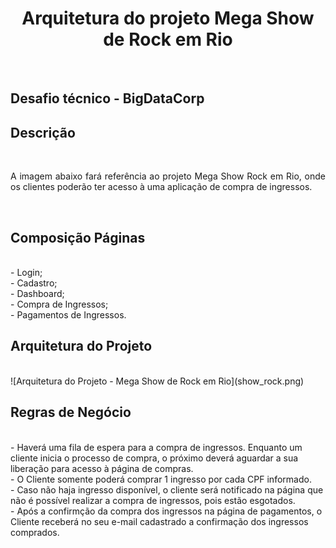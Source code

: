 <h1 align="center" font-family="pattaya">Arquitetura do projeto Mega Show de Rock em Rio</h1><br>
<h2 font-family="pattaya">Desafio técnico - BigDataCorp</h2>

<h2 font-family="pattaya">Descrição</h2><br>
<p font-family="robotto" font-size="16px" line-height="34px" align="justify">
A imagem abaixo fará referência ao projeto Mega Show Rock em Rio, onde os clientes poderão ter acesso à uma aplicação de compra de ingressos.
</p><br>

<h2 font-family="pattaya">Composição Páginas</h2><br>
- Login; <br>
- Cadastro; <br>
- Dashboard; <br>
- Compra de Ingressos; <br>
- Pagamentos de Ingressos. 

<h2 font-family="pattaya">Arquitetura do Projeto</h2><br>
![Arquitetura do Projeto - Mega Show de Rock em Rio](show_rock.png)

<h2 font-family="pattaya">Regras de Negócio</h2><br>
- Haverá uma fila de espera para a compra de ingressos. Enquanto um cliente inicia o processo de compra, o próximo deverá aguardar a sua liberação para acesso à página de compras.<br>
- O Cliente somente poderá comprar 1 ingresso por cada CPF informado.<br>
- Caso não haja ingresso disponível, o cliente será notificado na página que não é possível realizar a compra de ingressos, pois estão esgotados.<br>
- Após a confirmção da compra dos ingressos na página de pagamentos, o Cliente receberá no seu e-mail cadastrado a confirmação dos ingressos comprados.<br>
